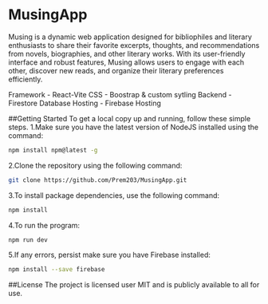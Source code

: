 # MusingApp
Musing is a dynamic web application designed for bibliophiles and literary enthusiasts to share their favorite excerpts, thoughts, and recommendations from novels, biographies, and other literary works. With its user-friendly interface and robust features, Musing allows users to engage with each other, discover new reads, and organize their literary preferences efficiently.

Framework - React-Vite CSS - Boostrap & custom sytling Backend - Firestore Database Hosting - Firebase Hosting

##Getting Started
To get a local copy up and running, follow these simple steps.
1.Make sure you have the latest version of NodeJS installed using the command:

```bash
npm install npm@latest -g
```

2.Clone the repository using the following command:

```bash
git clone https://github.com/Prem203/MusingApp.git
```

3.To install package dependencies, use the following command:

```bash
npm install
```

4.To run the program:

```bash
npm run dev
```

5.If any errors, persist make sure you have Firebase installed:

```bash
npm install --save firebase
```

##License
The project is licensed user MIT and is publicly available to all for use.
